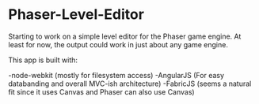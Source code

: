 Phaser-Level-Editor
===================
Starting to work on a simple level editor for the Phaser game engine.
At least for now, the output could work in just about any game engine.

This app is built with: 

-node-webkit (mostly for filesystem access)
-AngularJS (For easy databanding and overall MVC-ish architecture)
-FabricJS (seems a natural fit since it uses Canvas and Phaser can also use Canvas)